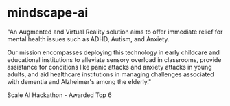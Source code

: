 # mindscape-ai

"An Augmented and Virtual Reality solution aims to offer immediate relief for mental health issues such as ADHD, Autism, and Anxiety. 

Our mission encompasses deploying this technology in early childcare and educational institutions to alleviate sensory overload in classrooms, provide assistance for conditions like panic attacks and anxiety attacks in young adults, and aid healthcare institutions in managing challenges associated with dementia and Alzheimer's among the elderly."

Scale AI Hackathon - Awarded Top 6

